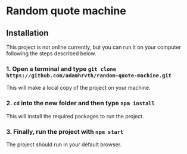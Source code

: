 # Random quote machine



## Installation

This project is not online currently, but you can run it on your computer following the steps described below.

### 1. Open a terminal and type `git clone https://github.com/adamhrvth/random-quote-machine.git` <br/>
This will make a local copy of the project on your machine.

### 2. `cd` into the new folder and then type `npm install` <br/>
This will install the required packages to run the project.

### 3. Finally, run the project with `npm start` <br/>
The project should run in your default browser.
